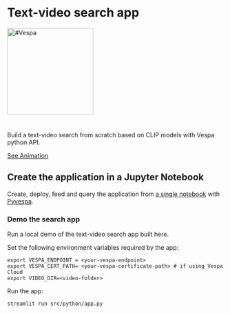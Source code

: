 
# Text-video search app

<picture>
  <source media="(prefers-color-scheme: dark)" srcset="https://assets.vespa.ai/logos/Vespa-logo-green-RGB.svg">
  <source media="(prefers-color-scheme: light)" srcset="https://assets.vespa.ai/logos/Vespa-logo-dark-RGB.svg">
  <img alt="#Vespa" width="200" src="https://assets.vespa.ai/logos/Vespa-logo-dark-RGB.svg" style="margin-bottom: 25px;">
</picture>

Build a text-video search from scratch based on CLIP models with Vespa python API.

[See Animation](https://data.vespa-cloud.com/sample-apps-data/video_demo.gif)

## Create the application in a Jupyter Notebook

Create, deploy, feed and query the application from [a single notebook](src/python/create-feed-query-text-video-search.ipynb)
with [Pyvespa](https://pyvespa.readthedocs.io/en/latest/index.html).


### Demo the search app

Run a local demo of the text-video search app built here.

Set the following environment variables required by the app:
```
export VESPA_ENDPOINT = <your-vespa-endpoint>
export VESPA_CERT_PATH= <your-vespa-certificate-path> # if using Vespa Cloud
export VIDEO_DIR=<video-folder>
```

Run the app:
```
streamlit run src/python/app.py
```
